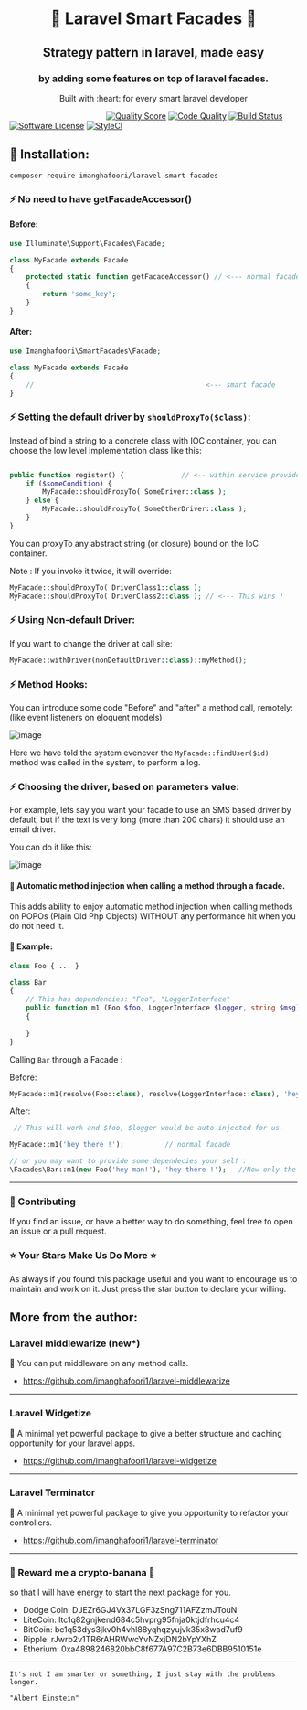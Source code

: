 <h1 align="center">
🍄 Laravel Smart Facades 🍄
</h1>
   <h2 align="center"> 
Strategy pattern in laravel, made easy
   </h2> 
   <h3 align="center"> 
by adding some features on top of laravel facades.
</h3>

<p align="center">
Built with :heart: for every smart laravel developer

</br>

&nbsp;&nbsp;&nbsp;&nbsp;&nbsp;&nbsp;&nbsp;
&nbsp;&nbsp;&nbsp;&nbsp;&nbsp;&nbsp;&nbsp;
&nbsp;&nbsp;&nbsp;&nbsp;&nbsp;&nbsp;&nbsp;
&nbsp;&nbsp;&nbsp;&nbsp;&nbsp;&nbsp;&nbsp;
&nbsp;&nbsp;&nbsp;&nbsp;&nbsp;&nbsp;&nbsp;
&nbsp;&nbsp;
<a href="https://scrutinizer-ci.com/g/imanghafoori1/laravel-smart-facades"><img src="https://img.shields.io/scrutinizer/g/imanghafoori1/laravel-smart-facades.svg?style=flat-square" alt="Quality Score"></img></a>
[![Code Quality](https://scrutinizer-ci.com/g/imanghafoori1/laravel-smart-facades/badges/quality-score.png?b=master)](https://scrutinizer-ci.com/g/imanghafoori1/laravel-smart-facades/?branch=master)
[![Build Status](https://travis-ci.org/imanghafoori1/laravel-smart-facades.svg?branch=master)](https://travis-ci.org/imanghafoori1/laravel-smart-facades)
[![Software License](https://img.shields.io/badge/license-MIT-blue.svg?style=round-square)](LICENSE.md)
[![StyleCI](https://github.styleci.io/repos/166631643/shield?branch=master)](https://github.styleci.io/repos/166631643)
</p>





## :flashlight: Installation:

```
composer require imanghafoori/laravel-smart-facades
```


### ⚡️ No need to have getFacadeAccessor()


#### Before:
```php
use Illuminate\Support\Facades\Facade;

class MyFacade extends Facade
{
    protected static function getFacadeAccessor() // <--- normal facade
    {
        return 'some_key'; 
    }
}
```

#### After:
```php
use Imanghafoori\SmartFacades\Facade;

class MyFacade extends Facade
{
    //                                          <--- smart facade
}
```


### ⚡️ Setting the default driver by `shouldProxyTo($class)`:

Instead of bind a string to a concrete class with IOC container, you can choose the low level implementation class like this:
```php

public function register() {              // <-- within service provider
    if ($someCondition) {
        MyFacade::shouldProxyTo( SomeDriver::class );
    } else {
        MyFacade::shouldProxyTo( SomeOtherDriver::class );
    }
}
```
You can proxyTo any abstract string (or closure) bound on the IoC container.

Note : If you invoke it twice, it will override:
```php
MyFacade::shouldProxyTo( DriverClass1::class );
MyFacade::shouldProxyTo( DriverClass2::class ); // <--- This wins !
```

### ⚡️ Using Non-default Driver:

If you want to change the driver at call site:
```php
MyFacade::withDriver(nonDefaultDriver::class)::myMethod();
```

### ⚡️ Method Hooks:

You can introduce some code "Before" and "after" a method call, remotely: (like event listeners on eloquent models) 

![image](https://user-images.githubusercontent.com/6961695/71646327-f100db00-2cfb-11ea-9277-1271395efca0.png)

Here we have told the system evenever the `MyFacade::findUser($id)` method was called in the system, to perform a log.

### ⚡️ Choosing the driver, based on parameters value:

For example, lets say you want your facade to use an SMS based driver by default, but if the text is very long (more than 200 chars) it  should use an email driver.

You can do it like this:

![image](https://user-images.githubusercontent.com/6961695/77253047-98dfd200-6c75-11ea-8ab8-b9bf4146dd9f.png)

#### :wrench: Automatic method injection when calling a method through a facade.

This adds ability to enjoy automatic method injection when calling methods on POPOs (Plain Old Php Objects) WITHOUT any performance hit when you do not need it.


#### 🐙 Example:
```php
class Foo { ... }

class Bar
{
    // This has dependencies: "Foo", "LoggerInterface"
    public function m1 (Foo $foo, LoggerInterface $logger, string $msg)
    {
       
    }
}
```

Calling `Bar` through a Facade :

Before:
```php
MyFacade::m1(resolve(Foo::class), resolve(LoggerInterface::class), 'hey there !'); 
```

After:
```php
 // This will work and $foo, $logger would be auto-injected for us.

MyFacade::m1('hey there !');          // normal facade

// or you may want to provide some dependecies your self :
\Facades\Bar::m1(new Foo('hey man!'), 'hey there !');   //Now only the Logger is injected
```

--------------------

### :raising_hand: Contributing 
If you find an issue, or have a better way to do something, feel free to open an issue or a pull request.

### :star: Your Stars Make Us Do More :star:
As always if you found this package useful and you want to encourage us to maintain and work on it. Just press the star button to declare your willing.



## More from the author:


###  Laravel middlewarize (new*)

:gem: You can put middleware on any method calls.

- https://github.com/imanghafoori1/laravel-middlewarize

-----------------

### Laravel Widgetize

 :gem: A minimal yet powerful package to give a better structure and caching opportunity for your laravel apps.

- https://github.com/imanghafoori1/laravel-widgetize


-----------------

### Laravel Terminator

 :gem: A minimal yet powerful package to give you opportunity to refactor your controllers.

- https://github.com/imanghafoori1/laravel-terminator


----------------

### 🍌 Reward me a crypto-banana 🍌
so that I will have energy to start the next package for you.

- Dodge Coin: DJEZr6GJ4Vx37LGF3zSng711AFZzmJTouN
- LiteCoin: ltc1q82gnjkend684c5hvprg95fnja0ktjdfrhcu4c4
- BitCoin: bc1q53dys3jkv0h4vhl88yqhqzyujvk35x8wad7uf9
- Ripple: rJwrb2v1TR6rAHRWwcYvNZxjDN2bYpYXhZ
- Etherium: 0xa4898246820bbC8f677A97C2B73e6DBB9510151e

---------------
<p align="center">
  
    It's not I am smarter or something, I just stay with the problems longer.
    
    "Albert Einstein"
    
</p>
